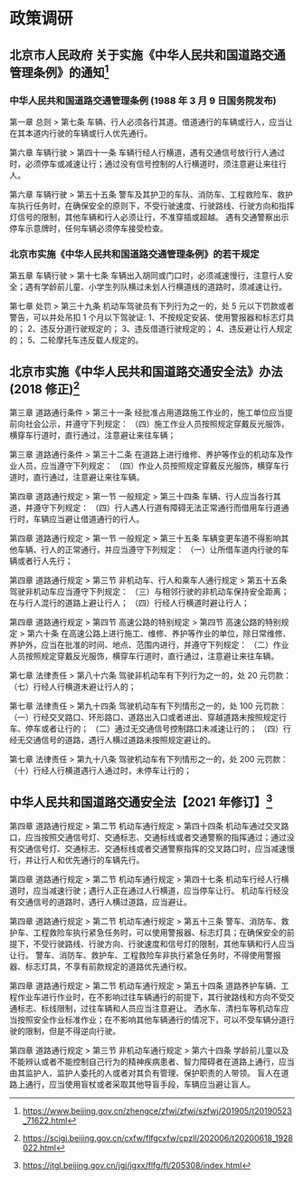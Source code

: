 # 政策调研

## 北京市人民政府 关于实施《中华人民共和国道路交通管理条例》的通知[^1]

[^1]: <https://www.beijing.gov.cn/zhengce/zfwj/zfwj/szfwj/201905/t20190523_71622.html>

### 中华人民共和国道路交通管理条例 (1988 年 3 月 9 日国务院发布)

第一章 总则 > 第七条 车辆、行人必须各行其道。借道通行的车辆或行人，应当让在其本道内行驶的车辆或行人优先通行。

第六章 车辆行驶 > 第四十一条 车辆行经人行横道，遇有交通信号放行行人通过时，必须停车或减速让行；通过没有信号控制的人行横道时，须注意避让来往行人。

第六章 车辆行驶 > 第五十五条 警车及其护卫的车队、消防车、工程救险车、救护车执行任务时，在确保安全的原则下，不受行驶速度、行驶路线、行驶方向和指挥灯信号的限制，其他车辆和行人必须让行，不准穿插或超越。
遇有交通警察出示停车示意牌时，任何车辆必须停车接受检查。

### 北京市实施《中华人民共和国道路交通管理条例》的若干规定

第五章 车辆行驶 > 第十七条 车辆出入胡同或门口时，必须减速慢行，注意行人安全；遇有学龄前儿童、小学生列队横过未划人行横道线的道路时，须减速让行。

第七章 处罚 > 第三十九条 机动车驾驶员有下列行为之一的，处 5 元以下罚款或者警告，可以并处吊扣 1 个月以下驾驶证:
1、不按规定安装、使用警报器和标志灯具的；
2、违反分道行驶规定的；
3、违反借道行驶规定的；
4、违反避让行人规定的；
5、二轮摩托车违反载人规定的。

## 北京市实施《中华人民共和国道路交通安全法》办法 (2018 修正)[^2]

[^2]: <https://scjgj.beijing.gov.cn/cxfw/flfgcxfw/cpzll/202006/t20200618_1928022.html>

第三章 道路通行条件 > 第三十一条 经批准占用道路施工作业的，施工单位应当提前向社会公示，并遵守下列规定：
（四）施工作业人员按照规定穿戴反光服饰，横穿车行道时，直行通过，注意避让来往车辆；

第三章 道路通行条件 > 第三十二条 在道路上进行维修、养护等作业的机动车及作业人员，应当遵守下列规定：
（四）作业人员按照规定穿戴反光服饰，横穿车行道时，直行通过，注意避让来往车辆。

第四章 道路通行规定 > 第一节 一般规定 > 第三十四条 车辆、行人应当各行其道，并遵守下列规定：
（四）行人遇人行道有障碍无法正常通行而借用车行道通行时，车辆应当避让借道通行的行人。

第四章 道路通行规定 > 第一节 一般规定 > 第三十五条 车辆变更车道不得影响其他车辆、行人的正常通行，并应当遵守下列规定：
（一）让所借车道内行驶的车辆或者行人先行；

第四章 道路通行规定 > 第三节 非机动车、行人和乘车人通行规定 > 第五十五条 驾驶非机动车应当遵守下列规定：
（三）与相邻行驶的非机动车保持安全距离；在与行人混行的道路上避让行人；
（四）行经人行横道时避让行人；

第四章 道路通行规定 > 第四节 高速公路的特别规定 > 第四节 高速公路的特别规定 > 第六十条 在高速公路上进行施工、维修、养护等作业的单位，除日常维修、养护外，应当在批准的时间、地点、范围内进行，并遵守下列规定：
（二）作业人员按照规定穿戴反光服饰，横穿车行道时，直行通过，注意避让来往车辆。

第七章 法律责任 > 第八十六条 驾驶非机动车有下列行为之一的，处 20 元罚款：
（七）行经人行横道未避让行人的；

第七章 法律责任 > 第九十四条 驾驶机动车有下列情形之一的，处 100 元罚款：
（一）行经交叉路口、环形路口、道路出入口或者进出、穿越道路未按照规定行车、停车或者让行的；
（二）通过无交通信号控制路口未减速让行的；
（四）行经无交通信号的道路，遇行人横过道路未按照规定避让的。

第七章 法律责任 > 第九十八条 驾驶机动车有下列情形之一的，处 200 元罚款：
（十）行经人行横道遇行人通过时，未停车让行的；

## 中华人民共和国道路交通安全法【2021 年修订】[^3]

[^3]: <https://jtgl.beijing.gov.cn/jgj/jgxx/flfg/fl/205308/index.html>

第四章 道路通行规定 > 第二节 机动车通行规定 > 第四十四条
机动车通过交叉路口，应当按照交通信号灯、交通标志、交通标线或者交通警察的指挥通过；通过没有交通信号灯、交通标志、交通标线或者交通警察指挥的交叉路口时，应当减速慢行，并让行人和优先通行的车辆先行。

第四章 道路通行规定 > 第二节 机动车通行规定 > 第四十七条
机动车行经人行横道时，应当减速行驶；遇行人正在通过人行横道，应当停车让行。
机动车行经没有交通信号的道路时，遇行人横过道路，应当避让。

第四章 道路通行规定 > 第二节 机动车通行规定 > 第五十三条
警车、消防车、救护车、工程救险车执行紧急任务时，可以使用警报器、标志灯具；在确保安全的前提下，不受行驶路线、行驶方向、行驶速度和信号灯的限制，其他车辆和行人应当让行。
警车、消防车、救护车、工程救险车非执行紧急任务时，不得使用警报器、标志灯具，不享有前款规定的道路优先通行权。

第四章 道路通行规定 > 第二节 机动车通行规定 > 第五十四条
道路养护车辆、工程作业车进行作业时，在不影响过往车辆通行的前提下，其行驶路线和方向不受交通标志、标线限制，过往车辆和人员应当注意避让。
洒水车、清扫车等机动车应当按照安全作业标准作业；在不影响其他车辆通行的情况下，可以不受车辆分道行驶的限制，但是不得逆向行驶。

第四章 道路通行规定 > 第三节 非机动车通行规定 > 第六十四条
学龄前儿童以及不能辨认或者不能控制自己行为的精神疾病患者、智力障碍者在道路上通行，应当由其监护人、监护人委托的人或者对其负有管理、保护职责的人带领。
盲人在道路上通行，应当使用盲杖或者采取其他导盲手段，车辆应当避让盲人。
